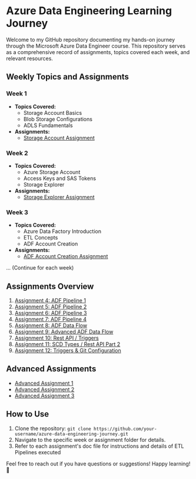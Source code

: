# Azure Data Engineering Learning Journey

Welcome to my GitHub repository documenting my hands-on journey through the Microsoft Azure Data Engineer course. This repository serves as a comprehensive record of assignments, topics covered each week, and relevant resources.

## Weekly Topics and Assignments

### Week 1
- **Topics Covered:**
  - Storage Account Basics
  - Blob Storage Configurations
  - ADLS Fundamentals
- **Assignments:**
  - [Storage Account Assignment](https://github.com/SQLicious/Mission100-Azure-Data-Engineer/blob/62c7a3b3eeab2ba6353e4d3370106b14ebf7349a/Azure%20DE%20Oct7%20Batch%20Assignment%201%20by%20RG.docx)

### Week 2
- **Topics Covered:**
  - Azure Storage Account
  - Access Keys and SAS Tokens
  - Storage Explorer
- **Assignments:**
  - [Storage Explorer Assignment](Week_2/Assignment_2.md)

### Week 3
- **Topics Covered:**
  - Azure Data Factory Introduction
  - ETL Concepts
  - ADF Account Creation
- **Assignments:**
  - [ADF Account Creation Assignment](Week_3/Assignment_3.md)

... (Continue for each week)

## Assignments Overview

1. [Assignment 4: ADF Pipeline 1](https://github.com/SQLicious/Mission100-Azure-Data-Engineer/blob/6fa67a681062eaf570c5a414893adf5d7c61d64e/Azure%20DE%20Oct%207%20Batch%20Assignment%204%20by%20RG.docx)
2. [Assignment 5: ADF Pipeline 2](https://github.com/SQLicious/Mission100-Azure-Data-Engineer/blob/6fa67a681062eaf570c5a414893adf5d7c61d64e/Azure%20DE%20Oct7%20%20Batch%20Assignment%205%20by%20RG.docx)
3. [Assignment 6: ADF Pipeline 3](https://github.com/SQLicious/Mission100-Azure-Data-Engineer/blob/6fa67a681062eaf570c5a414893adf5d7c61d64e/Azure%20DE%20Oct%20Batch%20Assignment%206%20by%20RG.docx)
4. [Assignment 7: ADF Pipeline 4](https://github.com/SQLicious/Mission100-Azure-Data-Engineer/blob/6fa67a681062eaf570c5a414893adf5d7c61d64e/Azure%20DE%20Oct%20Batch%20Assignment%207%20by%20RG.docx)
5. [Assignment 8: ADF Data Flow](https://github.com/SQLicious/Mission100-Azure-Data-Engineer/blob/6fa67a681062eaf570c5a414893adf5d7c61d64e/Azure%20DE%20Oct%20Batch%20Assignment%208%20by%20RG.docx)
6. [Assignment 9: Advanced ADF Data Flow](https://github.com/SQLicious/Mission100-Azure-Data-Engineer/blob/6fa67a681062eaf570c5a414893adf5d7c61d64e/Azure%20DE%20Oct%20Batch%20Assignment%208%20Tough%20questions%20by%20RG.docx)
7. [Assignment 10: Rest API / Triggers](https://github.com/SQLicious/Mission100-Azure-Data-Engineer/blob/11f85f5f53254949ff3c2f8e3a8e276a9158e3c6/Azure%20DE%20Oct%20Batch%20Assignment%2010%20by%20RG.docx)
8. [Assignment 11: SCD Types / Rest API Part 2](Week_11/Assignment_11.md)
9. [Assignment 12: Triggers & Git Configuration](Week_12/Assignment_12.md)

## Advanced Assignments
- [Advanced Assignment 1](Advanced_Assignments/Advanced_Assignment_1.md)
- [Advanced Assignment 2](Advanced_Assignments/Advanced_Assignment_2.md)
- [Advanced Assignment 3](Advanced_Assignments/Advanced_Assignment_3.md)

## How to Use
1. Clone the repository: `git clone https://github.com/your-username/azure-data-engineering-journey.git`
2. Navigate to the specific week or assignment folder for details.
3. Refer to each assignment's doc file for instructions and details of ETL Pipelines executed

Feel free to reach out if you have questions or suggestions! Happy learning! 🚀

